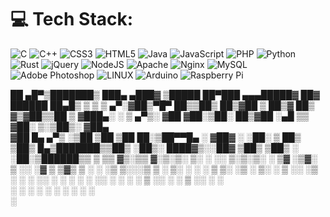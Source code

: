 # 💻 Tech Stack:
![C](https://img.shields.io/badge/c-%2300599C.svg?style=for-the-badge&logo=c&logoColor=white) ![C++](https://img.shields.io/badge/c++-%2300599C.svg?style=for-the-badge&logo=c%2B%2B&logoColor=white) ![CSS3](https://img.shields.io/badge/css3-%231572B6.svg?style=for-the-badge&logo=css3&logoColor=white) ![HTML5](https://img.shields.io/badge/html5-%23E34F26.svg?style=for-the-badge&logo=html5&logoColor=white) ![Java](https://img.shields.io/badge/java-%23ED8B00.svg?style=for-the-badge&logo=java&logoColor=white) ![JavaScript](https://img.shields.io/badge/javascript-%23323330.svg?style=for-the-badge&logo=javascript&logoColor=%23F7DF1E) ![PHP](https://img.shields.io/badge/php-%23777BB4.svg?style=for-the-badge&logo=php&logoColor=white) ![Python](https://img.shields.io/badge/python-3670A0?style=for-the-badge&logo=python&logoColor=ffdd54) ![Rust](https://img.shields.io/badge/rust-%23000000.svg?style=for-the-badge&logo=rust&logoColor=white) ![jQuery](https://img.shields.io/badge/jquery-%230769AD.svg?style=for-the-badge&logo=jquery&logoColor=white) ![NodeJS](https://img.shields.io/badge/node.js-6DA55F?style=for-the-badge&logo=node.js&logoColor=white) ![Apache](https://img.shields.io/badge/apache-%23D42029.svg?style=for-the-badge&logo=apache&logoColor=white) ![Nginx](https://img.shields.io/badge/nginx-%23009639.svg?style=for-the-badge&logo=nginx&logoColor=white) ![MySQL](https://img.shields.io/badge/mysql-%2300f.svg?style=for-the-badge&logo=mysql&logoColor=white) ![Adobe Photoshop](https://img.shields.io/badge/adobephotoshop-%2331A8FF.svg?style=for-the-badge&logo=adobephotoshop&logoColor=white) ![LINUX](https://img.shields.io/badge/Linux-FCC624?style=for-the-badge&logo=linux&logoColor=black) ![Arduino](https://img.shields.io/badge/-Arduino-00979D?style=for-the-badge&logo=Arduino&logoColor=white) ![Raspberry Pi](https://img.shields.io/badge/-RaspberryPi-C51A4A?style=for-the-badge&logo=Raspberry-Pi)

 ██ ▄█▀▒███████▒ ███▄ ▄███▓ ▒█████   ██▀███  ▄▄▄█████▓ ██▓  ██████ 
 ██▄█▒ ▒ ▒ ▒ ▄▀░▓██▒▀█▀ ██▒▒██▒  ██▒▓██ ▒ ██▒▓  ██▒ ▓▒▓██▒▒██    ▒ 
▓███▄░ ░ ▒ ▄▀▒░ ▓██    ▓██░▒██░  ██▒▓██ ░▄█ ▒▒ ▓██░ ▒░▒██▒░ ▓██▄   
▓██ █▄   ▄▀▒   ░▒██    ▒██ ▒██   ██░▒██▀▀█▄  ░ ▓██▓ ░ ░██░  ▒   ██▒
▒██▒ █▄▒███████▒▒██▒   ░██▒░ ████▓▒░░██▓ ▒██▒  ▒██▒ ░ ░██░▒██████▒▒
▒ ▒▒ ▓▒░▒▒ ▓░▒░▒░ ▒░   ░  ░░ ▒░▒░▒░ ░ ▒▓ ░▒▓░  ▒ ░░   ░▓  ▒ ▒▓▒ ▒ ░
░ ░▒ ▒░░░▒ ▒ ░ ▒░  ░      ░  ░ ▒ ▒░   ░▒ ░ ▒░    ░     ▒ ░░ ░▒  ░ ░
░ ░░ ░ ░ ░ ░ ░ ░░      ░   ░ ░ ░ ▒    ░░   ░   ░       ▒ ░░  ░  ░  
░  ░     ░ ░           ░       ░ ░     ░               ░        ░  
       ░                                                           

